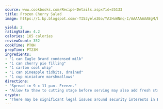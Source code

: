 ```yaml
---
source: www.cookbooks.com/Recipe-Details.aspx?id=35133
title: Frozen Cherry Salad
image: https://1.bp.blogspot.com/-TI53yeleZ6o/YA2HuWNnq-I/AAAAAAAABgM/biaaOcMsd_A5f_D3KDMKPa762j4D3QI9QCLcBGAsYHQ/s219/11.png

yield: 2
ratingValue: 4.2
calories: 185 calories
reviewCount: 352
cookTime: PT0H
prepTime: PT23M
ingredients:
- "1 can Eagle Brand condensed milk"
- "1 can cherry pie filling"
- "1 carton cool whip"
- "1 can pineapple tidbits, drained"
- "1 cup miniature marshmallows"
directions:
- "Spread in 9 x 11 pan. Freeze."
- "Allow to thaw to cutting stage before serving may also add fresh strawberries in season."
crypto:
- "There may be significant legal issues around security interests in Bitcoin."
---
```

